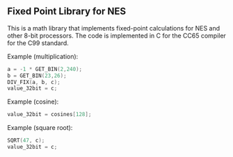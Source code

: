 ## Fixed Point Library for  NES

This is a math library that implements fixed-point calculations for NES and other 8-bit processors.
The code is implemented in C for the CC65 compiler for the C99 standard.

Example (multiplication):
```c
a = -1 * GET_BIN(2,240);
b = GET_BIN(23,26);
DIV_FIX(a, b, c);
value_32bit = c;
```
Example (cosine): 

```c
value_32bit = cosines[128];
```
Example (square root):

```c
SQRT(47, c);
value_32bit = c;
```
